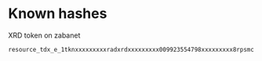 # Known hashes

XRD token on zabanet
```
resource_tdx_e_1tknxxxxxxxxxradxrdxxxxxxxxx009923554798xxxxxxxxx8rpsmc
```
